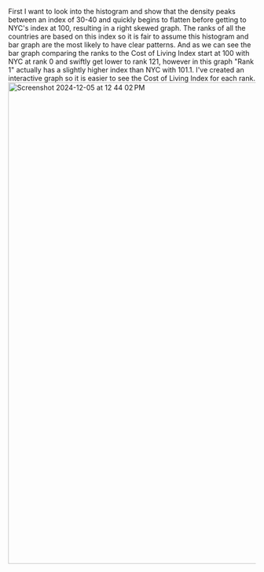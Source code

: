 First I want to look into the histogram and show that the density peaks between an index of 30-40 and quickly begins to flatten before getting to NYC's index at 100, resulting in a right skewed graph. The ranks of all the countries are based on this index so it is fair to assume this histogram and bar graph are the most likely to have clear patterns. And as we can see the bar graph comparing the ranks to the Cost of Living Index start at 100 with NYC at rank 0 and swiftly get lower to rank 121, however in this graph "Rank 1" actually has a slightly higher index than NYC with 101.1. I've created an interactive graph so it is easier to see the Cost of Living Index for each rank.
<img width="979" alt="Screenshot 2024-12-05 at 12 44 02 PM" src="https://github.com/user-attachments/assets/248c1f79-7e11-4a0c-ab3e-173f17e09186">
